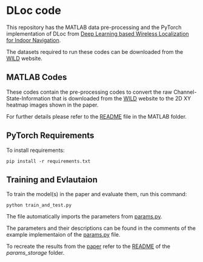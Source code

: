 # DLoc code

This repository has the MATLAB data pre-processing and the PyTorch implementation of DLoc from [Deep Learning based Wireless Localization for Indoor Navigation](https://dl.acm.org/doi/pdf/10.1145/3372224.3380894). 

The datasets required to run these codes can be downloaded from the [WILD](https://wcsng.ucsd.edu/wild/) website.

## MATLAB Codes
These codes contain the pre-processing codes to convert the raw Channel-State-Information that is downloaded from the [WILD](https://wcsng.ucsd.edu/wild/) website to the 2D XY heatmap images shown in the paper.

For further details please refer to the [README](./MATLAB/README.md) file in the MATLAB folder.

## PyTorch Requirements

To install requirements:

```setup
pip install -r requirements.txt
```


## Training and Evlautaion

To train the model(s) in the paper and evaluate them, run this command:

```train
python train_and_test.py
```

The file automatically imports the parameters from [params.py](params.py).

The parameters and their descriptions can be found in the comments of the example implementaion of the [params.py](params.py) file.

To recreate the results from the [paper](https://dl.acm.org/doi/pdf/10.1145/3372224.3380894) refer to the [README](./params_storage/README.md) of the *params_storage* folder.


<!-- ## Pre-trained Models

You can download pretrained models here:

- [My awesome model](https://drive.google.com/mymodel.pth) trained on ImageNet using parameters x,y,z. 

>📋  Give a link to where/how the pretrained models can be downloaded and how they were trained (if applicable).  Alternatively you can have an additional column in your results table with a link to the models.

## Results

Our model achieves the following performance on :

### [Image Classification on ImageNet](https://paperswithcode.com/sota/image-classification-on-imagenet)

| Model name         | Top 1 Accuracy  | Top 5 Accuracy |
| ------------------ |---------------- | -------------- |
| My awesome model   |     85%         |      95%       |

>📋  Include a table of results from your paper, and link back to the leaderboard for clarity and context. If your main result is a figure, include that figure and link to the command or notebook to reproduce it. 


## Contributing

>📋  Pick a licence and describe how to contribute to your code repository.  -->
